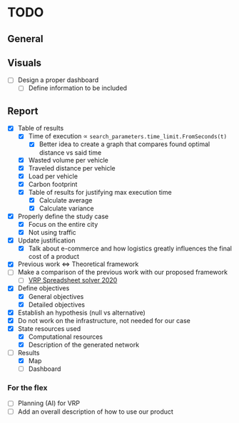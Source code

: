 # TODO

## General

## Visuals

- [ ] Design a proper dashboard
  - [ ] Define information to be included

## Report

- [x] Table of results
  - [x] Time of execution $\propto$ `search_parameters.time_limit.FromSeconds(t)`
    - [x] Better idea to create a graph that compares found optimal distance vs said time
  - [x] Wasted volume per vehicle
  - [x] Traveled distance per vehicle
  - [x] Load per vehicle
  - [x] Carbon footprint
  - [x] Table of results for justifying max execution time
    - [x] Calculate average
    - [x] Calculate variance
- [x] Properly define the study case
  - [x] Focus on the entire city
  - [x] Not using traffic
- [x] Update justification
  - [x] Talk about e-commerce and how logistics greatly influences the final cost of a product
- [x] Previous work <=> Theoretical framework
- [ ] Make a comparison of the previous work with our proposed framework
  - [ ] [VRP Spreadsheet solver 2020](https://www.sciencedirect.com/science/article/pii/S0305054817300552)
- [x] Define objectives
  - [x] General objectives
  - [x] Detailed objectives
- [x] Establish an hypothesis (null vs alternative)
- [x] Do not work on the infrastructure, not needed for our case
- [x] State resources used
  - [x] Computational resources
  - [x] Description of the generated network
- [ ] Results
  - [x] Map
  - [ ] Dashboard

### For the flex

- [ ] Planning (AI) for VRP
- [ ] Add an overall description of how to use our product